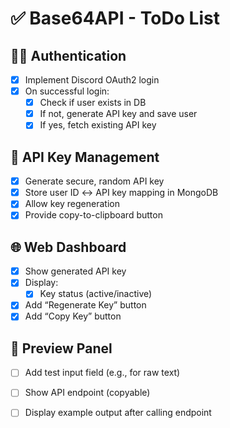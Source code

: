 # ✅ Base64API - ToDo List

## 🧑‍💻 Authentication
- [x] Implement Discord OAuth2 login
- [x] On successful login:
  - [x] Check if user exists in DB
  - [x] If not, generate API key and save user
  - [x] If yes, fetch existing API key

## 🔐 API Key Management
- [x] Generate secure, random API key
- [x] Store user ID ↔ API key mapping in MongoDB
- [x] Allow key regeneration
- [x] Provide copy-to-clipboard button

## 🌐 Web Dashboard
- [x] Show generated API key
- [x] Display:
  - [x] Key status (active/inactive)
- [x] Add “Regenerate Key” button
- [x] Add “Copy Key” button

## 🧪 Preview Panel
- [ ] Add test input field (e.g., for raw text)
- [ ] Show API endpoint (copyable)
- [ ] Display example output after calling endpoint

